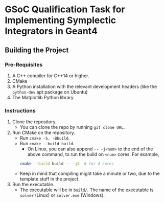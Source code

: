 GSoC Qualification Task for Implementing Symplectic Integrators in Geant4
====

## Building the Project

### Pre-Requisites

1. A C++ compiler for C++14 or higher.
2. CMake
3. A Python installation with the relevant development headers (like the `python-dev` apt package on Ubuntu)
4. The Matplotlib Python library

### Instructions
1. Clone the repository.
    * You can clone the repo by running `git clone URL`.
2. Run CMake on the repository.
    * Run `cmake -S. -Bbuild`.
    * Run `cmake --build build`.
        - On Linux, you can also append `-- -j<num>` to the end of the above command, to run the build on `<num>` cores. For example,
        ```bash
        cmake --build build -- -j4  # for 4 cores
        ```
	* Keep in mind that compiling might take a minute or two, due to the template stuff in the project.
3. Run the executable.
    * The executable will be in `build/`. The name of the executable is `solver` (Linux) or `solver.exe` (Windows).

